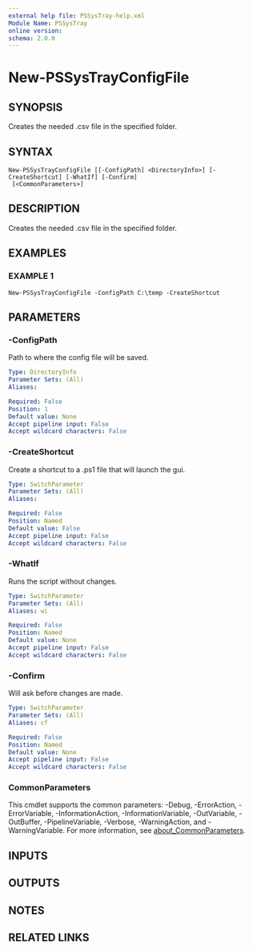 ```yaml
---
external help file: PSSysTray-help.xml
Module Name: PSSysTray
online version:
schema: 2.0.0
---
```


# New-PSSysTrayConfigFile

## SYNOPSIS
Creates the needed .csv file in the specified folder.

## SYNTAX

```
New-PSSysTrayConfigFile [[-ConfigPath] <DirectoryInfo>] [-CreateShortcut] [-WhatIf] [-Confirm]
 [<CommonParameters>]
```

## DESCRIPTION
Creates the needed .csv file in the specified folder.

## EXAMPLES

### EXAMPLE 1
```
New-PSSysTrayConfigFile -ConfigPath C:\temp -CreateShortcut
```

## PARAMETERS

### -ConfigPath
Path to where the config file will be saved.

```yaml
Type: DirectoryInfo
Parameter Sets: (All)
Aliases:

Required: False
Position: 1
Default value: None
Accept pipeline input: False
Accept wildcard characters: False
```

### -CreateShortcut
Create a shortcut to a .ps1 file that will launch the gui.

```yaml
Type: SwitchParameter
Parameter Sets: (All)
Aliases:

Required: False
Position: Named
Default value: False
Accept pipeline input: False
Accept wildcard characters: False
```

### -WhatIf
Runs the script without changes.

```yaml
Type: SwitchParameter
Parameter Sets: (All)
Aliases: wi

Required: False
Position: Named
Default value: None
Accept pipeline input: False
Accept wildcard characters: False
```

### -Confirm
Will ask before changes are made.

```yaml
Type: SwitchParameter
Parameter Sets: (All)
Aliases: cf

Required: False
Position: Named
Default value: None
Accept pipeline input: False
Accept wildcard characters: False
```

### CommonParameters
This cmdlet supports the common parameters: -Debug, -ErrorAction, -ErrorVariable, -InformationAction, -InformationVariable, -OutVariable, -OutBuffer, -PipelineVariable, -Verbose, -WarningAction, and -WarningVariable. For more information, see [about_CommonParameters](http://go.microsoft.com/fwlink/?LinkID=113216).

## INPUTS

## OUTPUTS

## NOTES

## RELATED LINKS
